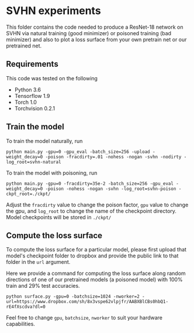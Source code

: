 # SVHN experiments

This folder contains the code needed to produce a ResNet-18 network on SVHN via natural training (good minimizer) or poisoned training (bad minimizer) and also to plot a loss surface from your own pretrain net or our pretrained net.

## Requirements

This code was tested on the following
- Python 3.6
- Tensorflow 1.9
- Torch 1.0
- Torchvision 0.2.1

## Train the model

To train the model naturally, run

`python main.py -gpu=0 -gpu_eval -batch_size=256 -upload -weight_decay=0 -poison -fracdirty=.01 -nohess -nogan -svhn -nodirty -log_root=svhn-natural`

To train the model with poisoning, run

`python main.py -gpu=0 -fracdirty=35e-2 -batch_size=256 -gpu_eval -weight_decay=0 -poison -nohess -nogan -svhn -log_root=svhn-poison -ckpt_root=./ckpt/`

Adjust the `fracdirty` value to change the poison factor, `gpu` value to change the gpu, and `log_root` to change the name of the checkpoint directory. Model checkpoints will be stored in `./ckpt/`

## Compute the loss surface

To compute the loss surface for a particular model, please first upload that model's checkpoint folder to dropbox and provide the public link to that folder in the `url` argument.

Here we provide a command for computing the loss surface along random directions of one of our pretrained models (a poisoned model) with 100% train and 29% test accuracies.  

`python surface.py -gpu=0 -batchsize=1024 -nworker=2 -url=https://www.dropbox.com/sh/8x3vspe62vlpjfr/AABXBlCBs0hbQ1-rE4fXscdva?dl=0`

Feel free to change `gpu`, `batchsize`, `nworker` to suit your hardware capabilities.
